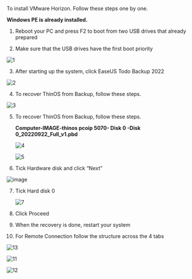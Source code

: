 To install VMware Horizon. Follow these steps one by one.


**Windows PE is already installed.**

1. Reboot your PC and press F2 to boot from two USB drives that already prepared

2.	Make sure that the USB drives have the first boot priority

   

   ![1](https://github.com/Tmtmohseni/Tmtmohseni/assets/162871906/a1f60a81-7f3b-47f4-b76a-bdf2237a1aa2)








3.	After starting up the system, click EaseUS Todo Backup 2022




   ![2](https://github.com/Tmtmohseni/Tmtmohseni/assets/162871906/1551c01b-f9d8-4146-a22c-deafc2f09ff3)




4.	To recover ThinOS from Backup, follow these steps.


   ![3](https://github.com/Tmtmohseni/Tmtmohseni/assets/162871906/d691bca6-3799-4438-8034-5cbd82acd295)



5.	To recover ThinOS from Backup, follow these steps.

   
      **Computer-IMAGE-thinos pcoip 5070- Disk 0 -Disk 0_20220922_Full_v1.pbd**

    ![4](https://github.com/Tmtmohseni/Tmtmohseni/assets/162871906/7193364d-fafc-4e75-8aff-4c2dfbaf5a5d)

    ![5](https://github.com/Tmtmohseni/Tmtmohseni/assets/162871906/22388258-7213-4d82-8855-19baf809f69e)



6. 	Tick Hardware disk and click “Next”

   ![image](https://github.com/Tmtmohseni/Tmtmohseni/assets/162871906/635b5539-0d91-4af2-8f00-491ae99c0157)

7. Tick Hard disk 0

   ![7](https://github.com/Tmtmohseni/Tmtmohseni/assets/162871906/323bafbe-3db1-4e0f-bc2e-69f9287e40b9)


9.    Click Proceed

   
11.   When the recovery is done, restart your system

    
12.   For Remote Connection follow the structure across the 4 tabs

![13](https://github.com/Tmtmohseni/Tmtmohseni/assets/162871906/d45b6579-43ba-4312-b006-a351708988cc)

![11](https://github.com/Tmtmohseni/Tmtmohseni/assets/162871906/41b7e924-b457-4a22-94a6-c123c04eacef)

![12](https://github.com/Tmtmohseni/Tmtmohseni/assets/162871906/91ee024e-f5c6-46bb-896d-54a315fbed90)



